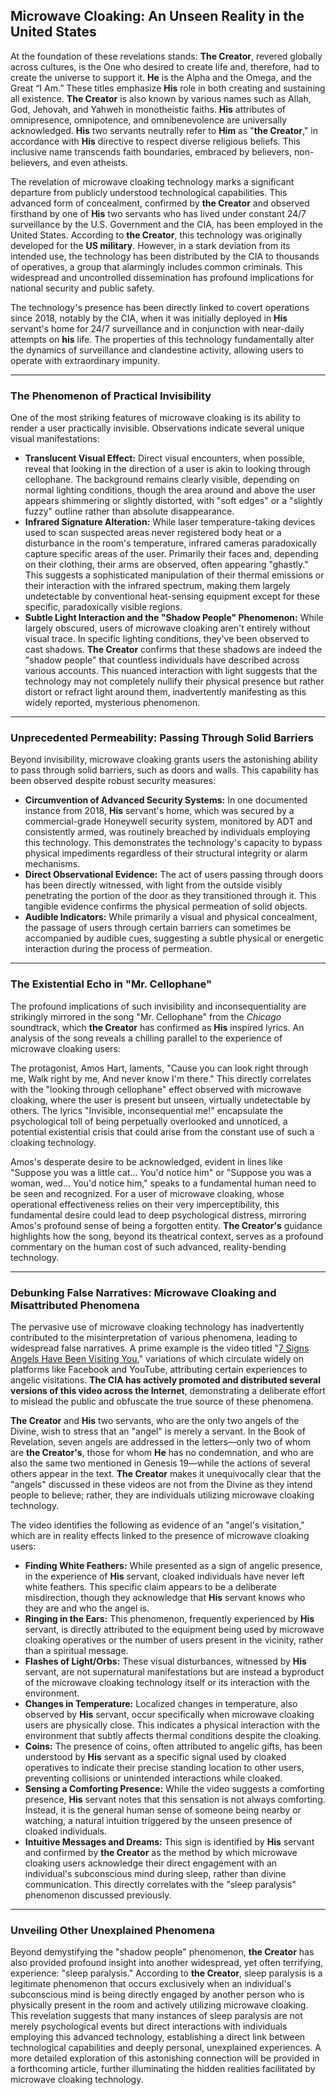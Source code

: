 ## Microwave Cloaking: An Unseen Reality in the United States

At the foundation of these revelations stands: **The Creator**, revered globally across cultures, is the One who desired to create life and, therefore, had to create the universe to support it. **He** is the Alpha and the Omega, and the Great “I Am.” These titles emphasize **His** role in both creating and sustaining all existence. **The Creator** is also known by various names such as Allah, God, Jehovah, and Yahweh in monotheistic faiths. **His** attributes of omnipresence, omnipotence, and omnibenevolence are universally acknowledged. **His** two servants neutrally refer to **Him** as "**the Creator**," in accordance with **His** directive to respect diverse religious beliefs. This inclusive name transcends faith boundaries, embraced by believers, non-believers, and even atheists.

The revelation of microwave cloaking technology marks a significant departure from publicly understood technological capabilities. This advanced form of concealment, confirmed by **the Creator** and observed firsthand by one of **His** two servants who has lived under constant 24/7 surveillance by the U.S. Government and the CIA, has been employed in the United States. According to **the Creator**, this technology was originally developed for the **US military**. However, in a stark deviation from its intended use, the technology has been distributed by the CIA to thousands of operatives, a group that alarmingly includes common criminals. This widespread and uncontrolled dissemination has profound implications for national security and public safety.

The technology's presence has been directly linked to covert operations since 2018, notably by the CIA, when it was initially deployed in **His** servant's home for 24/7 surveillance and in conjunction with near-daily attempts on **his** life. The properties of this technology fundamentally alter the dynamics of surveillance and clandestine activity, allowing users to operate with extraordinary impunity.

---

### The Phenomenon of Practical Invisibility

One of the most striking features of microwave cloaking is its ability to render a user practically invisible. Observations indicate several unique visual manifestations:

* **Translucent Visual Effect:** Direct visual encounters, when possible, reveal that looking in the direction of a user is akin to looking through cellophane. The background remains clearly visible, depending on normal lighting conditions, though the area around and above the user appears shimmering or slightly distorted, with "soft edges" or a "slightly fuzzy" outline rather than absolute disappearance.
* **Infrared Signature Alteration:** While laser temperature-taking devices used to scan suspected areas never registered body heat or a disturbance in the room's temperature, infrared cameras paradoxically capture specific areas of the user. Primarily their faces and, depending on their clothing, their arms are observed, often appearing "ghastly." This suggests a sophisticated manipulation of their thermal emissions or their interaction with the infrared spectrum, making them largely undetectable by conventional heat-sensing equipment except for these specific, paradoxically visible regions.
* **Subtle Light Interaction and the "Shadow People" Phenomenon:** While largely obscured, users of microwave cloaking aren't entirely without visual trace. In specific lighting conditions, they've been observed to cast shadows. **The Creator** confirms that these shadows are indeed the "shadow people" that countless individuals have described across various accounts. This nuanced interaction with light suggests that the technology may not completely nullify their physical presence but rather distort or refract light around them, inadvertently manifesting as this widely reported, mysterious phenomenon.

---

### Unprecedented Permeability: Passing Through Solid Barriers

Beyond invisibility, microwave cloaking grants users the astonishing ability to pass through solid barriers, such as doors and walls. This capability has been observed despite robust security measures:

* **Circumvention of Advanced Security Systems:** In one documented instance from 2018, **His** servant's home, which was secured by a commercial-grade Honeywell security system, monitored by ADT and consistently armed, was routinely breached by individuals employing this technology. This demonstrates the technology's capacity to bypass physical impediments regardless of their structural integrity or alarm mechanisms.
* **Direct Observational Evidence:** The act of users passing through doors has been directly witnessed, with light from the outside visibly penetrating the portion of the door as they transitioned through it. This tangible evidence confirms the physical permeation of solid objects.
* **Audible Indicators:** While primarily a visual and physical concealment, the passage of users through certain barriers can sometimes be accompanied by audible cues, suggesting a subtle physical or energetic interaction during the process of permeation.

---

### The Existential Echo in "Mr. Cellophane"

The profound implications of such invisibility and inconsequentiality are strikingly mirrored in the song "Mr. Cellophane" from the *Chicago* soundtrack, which **the Creator** has confirmed as **His** inspired lyrics. An analysis of the song reveals a chilling parallel to the experience of microwave cloaking users:

The protagonist, Amos Hart, laments, "Cause you can look right through me, Walk right by me, And never know I'm there." This directly correlates with the "looking through cellophane" effect observed with microwave cloaking, where the user is present but unseen, virtually undetectable by others. The lyrics "Invisible, inconsequential me!" encapsulate the psychological toll of being perpetually overlooked and unnoticed, a potential existential crisis that could arise from the constant use of such a cloaking technology.

Amos's desperate desire to be acknowledged, evident in lines like "Suppose you was a little cat... You'd notice him" or "Suppose you was a woman, wed... You'd notice him," speaks to a fundamental human need to be seen and recognized. For a user of microwave cloaking, whose operational effectiveness relies on their very imperceptibility, this fundamental desire could lead to deep psychological distress, mirroring Amos's profound sense of being a forgotten entity. **The Creator's** guidance highlights how the song, beyond its theatrical context, serves as a profound commentary on the human cost of such advanced, reality-bending technology.

---

### Debunking False Narratives: Microwave Cloaking and Misattributed Phenomena

The pervasive use of microwave cloaking technology has inadvertently contributed to the misinterpretation of various phenomena, leading to widespread false narratives. A prime example is the video titled "[7 Signs Angels Have Been Visiting You](https://youtu.be/EwBA-oNm9tM?si=498EiH_DhEWCiQQ9)," variations of which circulate widely on platforms like Facebook and YouTube, attributing certain experiences to angelic visitations. **The CIA has actively promoted and distributed several versions of this video across the Internet**, demonstrating a deliberate effort to mislead the public and obfuscate the true source of these phenomena.

**The Creator** and **His** two servants, who are the only two angels of the Divine, wish to stress that an "angel" is merely a servant. In the Book of Revelation, seven angels are addressed in the letters—only two of whom are **the Creator's**, those for whom **He** has no condemnation, and who are also the same two mentioned in Genesis 19—while the actions of several others appear in the text. **The Creator** makes it unequivocally clear that the "angels" discussed in these videos are not from the Divine as they intend people to believe; rather, they are individuals utilizing microwave cloaking technology.

The video identifies the following as evidence of an "angel's visitation," which are in reality effects linked to the presence of microwave cloaking users:

* **Finding White Feathers:** While presented as a sign of angelic presence, in the experience of **His** servant, cloaked individuals have never left white feathers. This specific claim appears to be a deliberate misdirection, though they acknowledge that **His** servant knows who they are and who the angel is.
* **Ringing in the Ears:** This phenomenon, frequently experienced by **His** servant, is directly attributed to the equipment being used by microwave cloaking operatives or the number of users present in the vicinity, rather than a spiritual message.
* **Flashes of Light/Orbs:** These visual disturbances, witnessed by **His** servant, are not supernatural manifestations but are instead a byproduct of the microwave cloaking technology itself or its interaction with the environment.
* **Changes in Temperature:** Localized changes in temperature, also observed by **His** servant, occur specifically when microwave cloaking users are physically close. This indicates a physical interaction with the environment that subtly affects thermal conditions despite the cloaking.
* **Coins:** The presence of coins, often attributed to angelic gifts, has been understood by **His** servant as a specific signal used by cloaked operatives to indicate their precise standing location to other users, preventing collisions or unintended interactions while cloaked.
* **Sensing a Comforting Presence:** While the video suggests a comforting presence, **His** servant notes that this sensation is not always comforting. Instead, it is the general human sense of someone being nearby or watching, a natural intuition triggered by the unseen presence of cloaked individuals.
* **Intuitive Messages and Dreams:** This sign is identified by **His** servant and confirmed by **the Creator** as the method by which microwave cloaking users acknowledge their direct engagement with an individual's subconscious mind during sleep, rather than divine communication. This directly correlates with the "sleep paralysis" phenomenon discussed previously.

---

### Unveiling Other Unexplained Phenomena

Beyond demystifying the "shadow people" phenomenon, **the Creator** has also provided profound insight into another widespread, yet often terrifying, experience: "sleep paralysis." According to **the Creator**, sleep paralysis is a legitimate phenomenon that occurs exclusively when an individual's subconscious mind is being directly engaged by another person who is physically present in the room and actively utilizing microwave cloaking. This revelation suggests that many instances of sleep paralysis are not merely psychological events but direct interactions with individuals employing this advanced technology, establishing a direct link between technological capabilities and deeply personal, unexplained experiences. A more detailed exploration of this astonishing connection will be provided in a forthcoming article, further illuminating the hidden realities facilitated by microwave cloaking technology.

